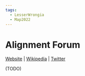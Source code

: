 ```yaml
---
tags:
  - LesserWrongia
  - Map2022
---
```

# Alignment Forum

[Website]() | [Wikipedia]() |  [Twitter]()

(TODO)